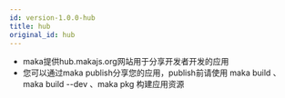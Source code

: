 ```yaml
---
id: version-1.0.0-hub
title: hub
original_id: hub
---
```

- maka提供hub.makajs.org网站用于分享开发者开发的应用 
- 您可以通过maka publish分享您的应用，publish前请使用 maka build 、maka build --dev 、maka pkg 构建应用资源